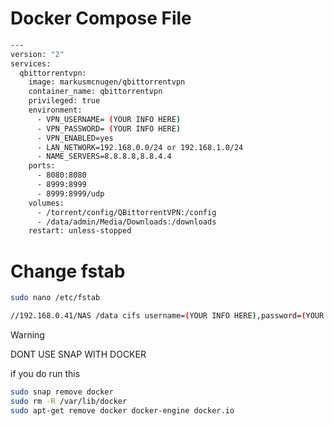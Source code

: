# Docker Compose File

```bash
---
version: "2"
services:
  qbittorrentvpn:
    image: markusmcnugen/qbittorrentvpn
    container_name: qbittorrentvpn
    privileged: true   
    environment:
      - VPN_USERNAME= (YOUR INFO HERE)
      - VPN_PASSWORD= (YOUR INFO HERE)
      - VPN_ENABLED=yes
      - LAN_NETWORK=192.168.0.0/24 or 192.168.1.0/24
      - NAME_SERVERS=8.8.8.8,8.8.4.4
    ports:
      - 8080:8080
      - 8999:8999
      - 8999:8999/udp
    volumes:
      - /torrent/config/QBittorrentVPN:/config
      - /data/admin/Media/Downloads:/downloads
    restart: unless-stopped
```

# Change fstab

```bash
sudo nano /etc/fstab
```
```bash
//192.168.0.41/NAS /data cifs username=(YOUR INFO HERE),password=(YOUR INFO HERE) 0 0
```

>[!WARNING]
>DONT USE SNAP WITH DOCKER

if you do run this

```bash
sudo snap remove docker
sudo rm -R /var/lib/docker
sudo apt-get remove docker docker-engine docker.io
```